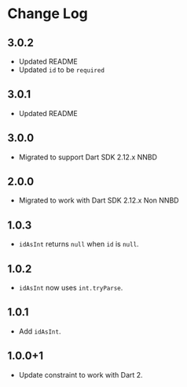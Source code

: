 # Change Log

## 3.0.2

* Updated README
* Updated `id` to be `required`

## 3.0.1

* Updated README

## 3.0.0

* Migrated to support Dart SDK 2.12.x NNBD

## 2.0.0

* Migrated to work with Dart SDK 2.12.x Non NNBD

## 1.0.3

* `idAsInt` returns `null` when `id` is `null`.

## 1.0.2

* `idAsInt` now uses `int.tryParse`.

## 1.0.1

* Add `idAsInt`.

## 1.0.0+1

* Update constraint to work with Dart 2.
